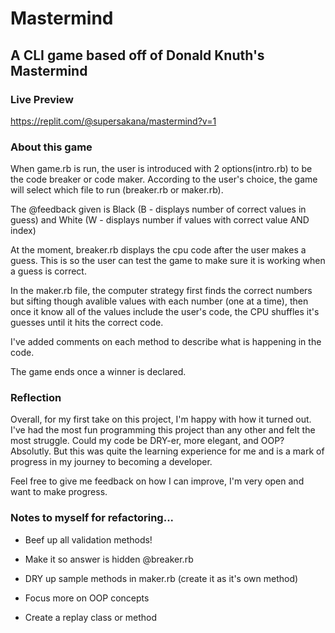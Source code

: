 # Mastermind

## A CLI game based off of Donald Knuth's Mastermind

### Live Preview

https://replit.com/@supersakana/mastermind?v=1

### About this game

When game.rb is run, the user is introduced with 2 options(intro.rb) to be the code breaker or code maker. According to the user's choice, the game will select which file to run (breaker.rb or maker.rb).

The @feedback given is Black (B - displays number of correct values in guess) and White (W - displays number if values with correct value AND index)

At the moment, breaker.rb displays the cpu code after the user makes a guess. This is so the user can test the game to make sure it is working when a guess is correct.

In the maker.rb file, the computer strategy first finds the correct numbers but sifting though avalible values with each number (one at a time), then once it know all of the values include the user's code, the CPU shuffles it's guesses until it hits the correct code.

I've added comments on each method to describe what is happening in the code.

The game ends once a winner is declared.

### Reflection

Overall, for my first take on this project, I'm happy with how it turned out. I've had the most fun programming this project than any other and felt the most struggle. Could my code be DRY-er, more elegant, and OOP? Absolutly. But this was quite the learning experience for me and is a mark of progress in my journey to becoming a developer.

Feel free to give me feedback on how I can improve, I'm very open and want to make progress.

### Notes to myself for refactoring...

- Beef up all validation methods!

- Make it so answer is hidden @breaker.rb

- DRY up sample methods in maker.rb (create it as it's own method)

- Focus more on OOP concepts

- Create a replay class or method
